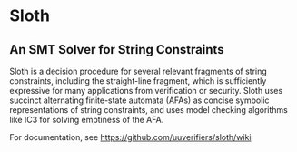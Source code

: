 # Sloth
## An SMT Solver for String Constraints

Sloth is a decision procedure for several relevant
fragments of string constraints, including the straight-line fragment,
which is sufficiently expressive for many applications from verification or
security. Sloth uses succinct alternating finite-state automata
(AFAs) as concise symbolic representations of string constraints, and
uses model checking algorithms like IC3 for solving emptiness of
the AFA.

For documentation, see https://github.com/uuverifiers/sloth/wiki
